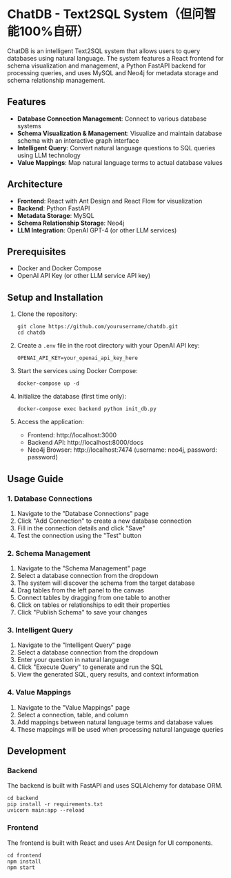 # ChatDB - Text2SQL System（但问智能100%自研）

ChatDB is an intelligent Text2SQL system that allows users to query databases using natural language. The system features a React frontend for schema visualization and management, a Python FastAPI backend for processing queries, and uses MySQL and Neo4j for metadata storage and schema relationship management.

## Features

- **Database Connection Management**: Connect to various database systems
- **Schema Visualization & Management**: Visualize and maintain database schema with an interactive graph interface
- **Intelligent Query**: Convert natural language questions to SQL queries using LLM technology
- **Value Mappings**: Map natural language terms to actual database values

## Architecture

- **Frontend**: React with Ant Design and React Flow for visualization
- **Backend**: Python FastAPI
- **Metadata Storage**: MySQL
- **Schema Relationship Storage**: Neo4j
- **LLM Integration**: OpenAI GPT-4 (or other LLM services)

## Prerequisites

- Docker and Docker Compose
- OpenAI API Key (or other LLM service API key)

## Setup and Installation

1. Clone the repository:
   ```
   git clone https://github.com/yourusername/chatdb.git
   cd chatdb
   ```

2. Create a `.env` file in the root directory with your OpenAI API key:
   ```
   OPENAI_API_KEY=your_openai_api_key_here
   ```

3. Start the services using Docker Compose:
   ```
   docker-compose up -d
   ```

4. Initialize the database (first time only):
   ```
   docker-compose exec backend python init_db.py
   ```

5. Access the application:
   - Frontend: http://localhost:3000
   - Backend API: http://localhost:8000/docs
   - Neo4j Browser: http://localhost:7474 (username: neo4j, password: password)

## Usage Guide

### 1. Database Connections

1. Navigate to the "Database Connections" page
2. Click "Add Connection" to create a new database connection
3. Fill in the connection details and click "Save"
4. Test the connection using the "Test" button

### 2. Schema Management

1. Navigate to the "Schema Management" page
2. Select a database connection from the dropdown
3. The system will discover the schema from the target database
4. Drag tables from the left panel to the canvas
5. Connect tables by dragging from one table to another
6. Click on tables or relationships to edit their properties
7. Click "Publish Schema" to save your changes

### 3. Intelligent Query

1. Navigate to the "Intelligent Query" page
2. Select a database connection from the dropdown
3. Enter your question in natural language
4. Click "Execute Query" to generate and run the SQL
5. View the generated SQL, query results, and context information

### 4. Value Mappings

1. Navigate to the "Value Mappings" page
2. Select a connection, table, and column
3. Add mappings between natural language terms and database values
4. These mappings will be used when processing natural language queries

## Development

### Backend

The backend is built with FastAPI and uses SQLAlchemy for database ORM.

```
cd backend
pip install -r requirements.txt
uvicorn main:app --reload
```

### Frontend

The frontend is built with React and uses Ant Design for UI components.

```
cd frontend
npm install
npm start
```

